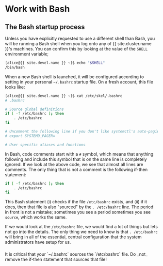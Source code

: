 <!-- markdownlint-disable MD010 -->

# Work with Bash

## The Bash startup process

Unless you have explicitly requested to use a different shell than Bash, you will be running a Bash shell when you log onto any of {{ site.cluster.name }}'s machines.  You can confirm this by looking at the value of the `SHELL` environment variable;

<!-- code-block label="bash-SHELL" -->
```sh
[alice@{{ site.devel.name }} ~]$ echo "$SHELL"
/bin/bash
```

When a new Bash shell is launched, it will be configured according to setting in your personal `~/.bashrc` startup file.  On a fresh account, this file looks like:

<!-- code-block label="bash-bashrc-fresh" -->
```sh
[alice@{{ site.devel.name }} ~]$ cat /etc/skel/.bashrc
# .bashrc

# Source global definitions
if [ -f /etc/bashrc ]; then
	. /etc/bashrc
fi

# Uncomment the following line if you don't like systemctl's auto-paging feature:
# export SYSTEMD_PAGER=

# User specific aliases and functions
```

In Bash, code comments start with a `#` symbol, which means that anything following and include this symbol that is on the same line is completely ignored.  If we look at the above code, we see that almost all lines are comments.  The only thing that is not a comment is the following if-then statement:

```sh
if [ -f /etc/bashrc ]; then
	. /etc/bashrc
fi
```

This Bash statement (i) checks if the file `/etc/bashrc` exists, and (ii) if it does, then that file is also "sourced" by the `. /etc/bashrc` line.   The period in front is not a mistake; sometimes you see a period sometimes you see `source`, which works the same.

If we would look at the `/etc/bashrc` file, we would find a lot of things but lets not go into the details.  The only thing we need to know is that `. /etc/bashrc` will bring in all of the essential, central configuration that the system administrators have setup for us.

<div class="alert alert-danger" role="alert" style="margin-top: 3ex" markdown="1">
It is critical that your `~/.bashrc` sources the `/etc/bashrc` file. Do _not_ remove the if-then statement that sources that file!
</div>
